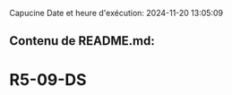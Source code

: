 Capucine
Date et heure d'exécution: 2024-11-20 13:05:09

Contenu de README.md:
---------------------
# R5-09-DS